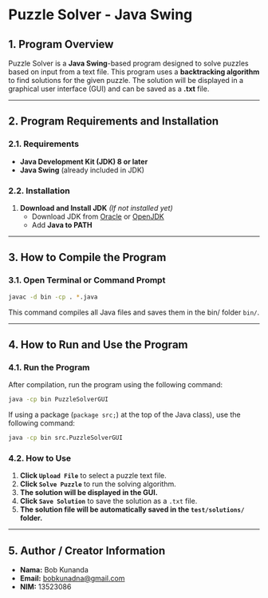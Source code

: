 # **Puzzle Solver - Java Swing**

## **1. Program Overview**
Puzzle Solver is a **Java Swing**-based program designed to solve puzzles based on input from a text file. This program uses a **backtracking algorithm** to find solutions for the given puzzle. The solution will be displayed in a graphical user interface (GUI) and can be saved as a **.txt** file.

---

## **2. Program Requirements and Installation**
### **2.1. Requirements**
- **Java Development Kit (JDK) 8 or later**
- **Java Swing** (already included in JDK)

### **2.2. Installation**
1. **Download and Install JDK** *(If not installed yet)*
   - Download JDK from [Oracle](https://www.oracle.com/java/technologies/javase-downloads.html) or [OpenJDK](https://openjdk.org/)
   - Add  **Java to PATH**
---

## **3. How to Compile the Program**
### **3.1. Open Terminal or Command Prompt**

```sh
javac -d bin -cp . *.java
```

This command compiles all Java files and saves them in the bin/ folder `bin/`.

---

## **4. How to Run and Use the Program**
### **4.1. Run the Program**
After compilation, run the program using the following command:

```sh
java -cp bin PuzzleSolverGUI
```

If using a package (`package src;`) at the top of the Java class), use the following command:

```sh
java -cp bin src.PuzzleSolverGUI
```

### **4.2. How to Use**
1. **Click `Upload File`** to select a puzzle text file.
2. **Click  `Solve Puzzle`** to run the solving algorithm.
3. **The solution will be displayed in the GUI.**
4. **Click `Save Solution`** to save the solution as a `.txt` file.
5. **The solution file will be automatically saved in the `test/solutions/` folder.**

---

## **5. Author / Creator Information**
- **Nama:** Bob Kunanda
- **Email:** [bobkunadna@gmail.com](mailto:bobkunadna@gmail.com) 
- **NIM:** 13523086 





